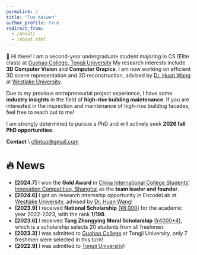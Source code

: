 ```yaml
---
permalink: /
title: "Tuo Kaiwen"
author_profile: true
redirect_from: 
  - /about/
  - /about.html
---
```


👋 Hi there! I am a second-year undergraduate student majoring in CS (Elite class) at [Guohao College, Tongji University](https://ghc.tongji.edu.cn/) My research interests include **3D Computer Vision** and **Computer Grapics**. I am now working on efficient 3D scene representation and 3D reconstruction, advised by [Dr. Huan Wang](https://huanwang.tech/) at [Westlake University](https://www.westlake.edu.cn/).

Due to my previous entrepreneurial project experience, I have some **industry insights** in the field of **high-rise building maintenance**. If you are interested in the inspection and maintenance of high-rise building facades, feel free to reach out to me!

I am strongly determined to pursue a PhD and will actively seek **2026 fall PhD opportunities**.

**Contact** \\
cfintuo@gmail.com

🔥 News
=====
- **\[2024.7\]** I won the **Gold Award** in [China International College Students' Innovation Competition, Shanghai](https://cy.ncss.cn/) as the **team leader and founder**.
- **\[2024.6\]** I got an research internship opportunity in EncodeLab at [Westlake University](https://www.westlake.edu.cn/), advised by [Dr. Huan Wang](https://huanwang.tech/)!
- **\[2023.9\]** I received **National Scholarship** <u>(¥8,000)</u> for the academic year 2022-2023, with the rank **1/198**.
- **\[2023.6\]** I received **Tang Zhongying Moral Scholarship** <u>(¥4000*4)</u>, which is a scholarship selects 20 students from all freshmen.
- **\[2023.3\]** I was admitted to [Guohao College](https://ghc.tongji.edu.cn/) at Tongji University, only 7 freshmen were selected in this turn!
- **\[2022.9\]** I was admitted to [Tongji University](https://www.tongji.edu.cn/)!

